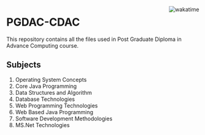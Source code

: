 <a href="https://wakatime.com/badge/github/Farazulhaque/PG-DAC"><img src="https://wakatime.com/badge/github/Farazulhaque/PG-DAC.svg" alt="wakatime" align="right"></a>
# PGDAC-CDAC

This repository contains all the files used in Post Graduate Diploma in Advance Computing course.

## Subjects

1. Operating System Concepts
2. Core Java Programming
3. Data Structures and Algorithm
4. Database Technologies
5. Web Programming Technologies
6. Web Based Java Programming
7. Software Development Methodologies
8. MS.Net Technologies
